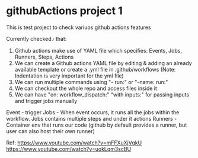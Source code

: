 # githubActions project 1

This is test project to check variuos github actions features

Currently checked⍻ that:
1. Github actions make use of YAML file which specifies: Events, Jobs, Runners, Steps, Actions
2. We can create a Github actions YAML file by editing & adding an already available template or create a .yml file in .github/workflows 
(Note: Indentation is very important for the yml file)
3. We can run multiple commands using "- run:" or "-name: run:"
4. We can checkout the whole repo and access files inside it
5. We can have "on: workflow_dispatch:" "with inputs:" for passing inputs and trigger jobs manually

Event - trigger
Jobs - When event occurs, it runs all the jobs within the workflow. Jobs contains multiple steps and under it actions
Runners - Container env that runs our code (github by default provides a runner, but user can also host their own runner)

Ref:
https://www.youtube.com/watch?v=mFFXuXjVgkU
https://www.youtube.com/watch?v=uokLqm3scBU
